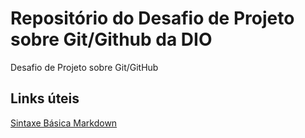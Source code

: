 # Repositório do Desafio de Projeto sobre Git/Github da DIO
Desafio de Projeto sobre Git/GitHub

## Links úteis
[Sintaxe Básica Markdown](https://www.markdownguide.org/getting-started/)
